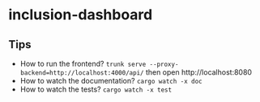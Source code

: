 # inclusion-dashboard

## Tips

* How to run the frontend? `trunk serve --proxy-backend=http://localhost:4000/api/` then open http://localhost:8080
* How to watch the documentation? `cargo watch -x doc`
* How to watch the tests? `cargo watch -x test`
